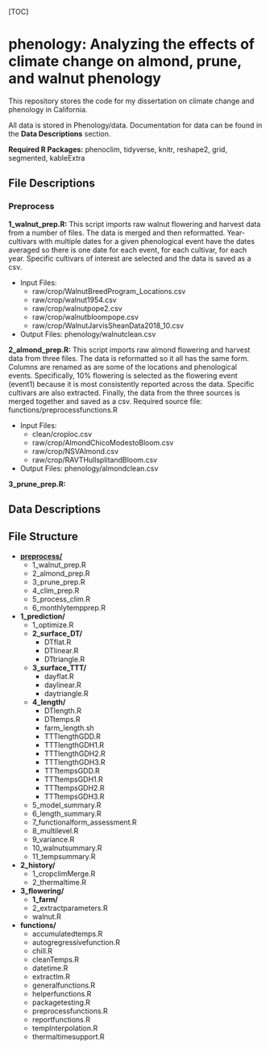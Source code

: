 [TOC]

# phenology: Analyzing the effects of climate change on almond, prune, and walnut phenology

This repository stores the code for my dissertation on climate change and phenology in California.

All data is stored in Phenology/data. Documentation for data can be found in the __Data Descriptions__ section.

__Required R Packages:__ phenoclim, tidyverse, knitr, reshape2, grid, segmented, kableExtra


## File Descriptions

### Preprocess <a name="preprocess"></a>

__1_walnut_prep.R:__ This script imports raw walnut flowering and harvest data from a number of files. The data is merged and then reformatted. Year-cultivars with multiple dates for a given phenological event have the dates averaged so there is one date for each event, for each cultivar, for each year. Specific cultivars of interest are selected and the data is saved as a csv. 
	
* Input Files:
	* raw/crop/WalnutBreedProgram_Locations.csv
	* raw/crop/walnut1954.csv
	* raw/crop/walnutpope2.csv
	* raw/crop/walnutbloompope.csv
	* raw/crop/WalnutJarvisSheanData2018_10.csv
* Output Files: phenology/walnutclean.csv


__2_almond_prep.R:__ This script imports raw almond flowering and harvest data from three files. The data is reformatted so it all has the same form. Columns are renamed as are some of the locations and phenological events. Specifically, 10% flowering is selected as the flowering event (event1) because it is most consistently reported across the data. Specific cultivars are also extracted. Finally, the data from the three sources is merged together and saved as a csv. Required source file: functions/preprocessfunctions.R

* Input Files:
	* clean/croploc.csv
	* raw/crop/AlmondChicoModestoBloom.csv
	* raw/crop/NSVAlmond.csv
	* raw/crop/RAVTHullsplitandBloom.csv
* Output Files: phenology/almondclean.csv


__3_prune_prep.R:__ 



## Data Descriptions

## File Structure

* [__preprocess/__](#preprocess)
    * 1_walnut_prep.R
    * 2_almond_prep.R
    * 3_prune_prep.R
    * 4_clim_prep.R
    * 5_process_clim.R
    * 6_monthlytempprep.R
* __1_prediction/__
    * 1_optimize.R
    * __2_surface_DT/__
    	* DTflat.R
    	* DTlinear.R
    	* DTtriangle.R
    * __3_surface_TTT/__
    	* dayflat.R
    	* daylinear.R
    	* daytriangle.R
    * __4_length/__
    	* DTlength.R
    	* DTtemps.R
    	* farm_length.sh
    	* TTTlengthGDD.R
    	* TTTlengthGDH1.R
    	* TTTlengthGDH2.R
    	* TTTlengthGDH3.R
    	* TTTtempsGDD.R
    	* TTTtempsGDH1.R
    	* TTTtempsGDH2.R
    	* TTTtempsGDH3.R
    * 5_model_summary.R
    * 6_length_summary.R
    * 7_functionalform_assessment.R
    * 8_multilevel.R
    * 9_variance.R
    * 10_walnutsummary.R
    * 11_tempsummary.R
* __2_history/__
	* 1_cropclimMerge.R
	* 2_thermaltime.R
* __3_flowering/__
	* __1_farm/__
	* 2_extractparameters.R
	* walnut.R
* __functions/__
	* accumulatedtemps.R
	* autogregressivefunction.R
	* chill.R
	* cleanTemps.R
	* datetime.R
	* extractlm.R
	* generalfunctions.R
	* helperfunctions.R
	* packagetesting.R
	* preprocessfunctions.R
	* reportfunctions.R
	* tempInterpolation.R
	* thermaltimesupport.R

